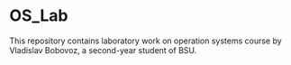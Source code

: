 # OS_Lab
This repository contains laboratory work on operation systems course by Vladislav Bobovoz, a second-year student of BSU.
